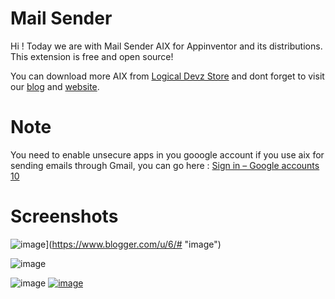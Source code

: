 # Mail Sender

Hi ! Today we are with Mail Sender AIX for Appinventor and its distributions. This extension is free and open source!

You can download more AIX from [Logical Devz Store](https://store.logicaldevz.xyz) and dont forget to visit our [blog](https://blog.logicaldevz.xyz) and [website](https://logicaldevz.xyz).

# Note


You need to enable unsecure apps in you gooogle account if you use aix for sending emails through Gmail, you can go here : [Sign in – Google accounts 10](https://www.blogger.com/u/6/#)

# Screenshots

![image](https://kodular-community.s3.dualstack.eu-west-1.amazonaws.com/original/3X/0/5/0579bd4c06b0225023e206cfcfb9e0fd40c42b82.png)](https://www.blogger.com/u/6/# "image")

  
![image](https://kodular-community.s3.dualstack.eu-west-1.amazonaws.com/original/3X/0/1/01c2fa6e547c6568002a2c59413ba80246944f58.png)
  
![image](https://kodular-community.s3.dualstack.eu-west-1.amazonaws.com/original/3X/d/2/d26f92c259b9ac4699518ebf8ce8acc2b735bd74.png)
[![image](https://kodular-community.s3.dualstack.eu-west-1.amazonaws.com/original/3X/9/e/9e3d337c2a5fe05a81be4e6266a55f2f16913761.png)](https://www.blogger.com/u/6/# "image")
